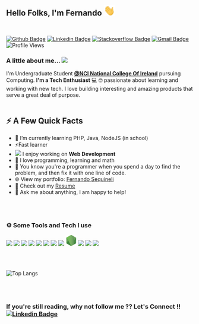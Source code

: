 ## Hello Folks, I'm Fernando <img src="https://github.com/FernandoSequineli/FernandoSequineli/blob/main/assets/wave.gif" width="30px">
<br/>

[![Github Badge](http://img.shields.io/badge/-Github-black?style=flat-square&logo=github&link=https://github.com/Defcon27/)](https://github.com/FernandoSequineli/) 
[![Linkedin Badge](https://img.shields.io/badge/-LinkedIn-blue?style=flat-square&logo=Linkedin&logoColor=white&link=https://www.linkedin.com/in/fernando-sequineli/)](https://www.linkedin.com/in/fernando-sequineli/)
[![Stackoverflow Badge](https://img.shields.io/badge/-Stack%20overflow-FE7A16?style=flat-square&logo=stack-overflow&logoColor=white&link=https://stackoverflow.com/users/15262418/fernando-sequineli)](https://stackoverflow.com/users/15262418/fernando-sequineli)
[![Gmail Badge](https://img.shields.io/badge/-Gmail-d14836?style=flat-square&logo=Gmail&logoColor=white&link=mailto:sequineli.fernando@gmail.com)](mailto:sequineli.fernando@gmail.com)
![Profile Views](https://komarev.com/ghpvc/?username=FernandoSequineli)



### A little about me...  <img src="https://media.giphy.com/media/VgCDAzcKvsR6OM0uWg/giphy.gif" width="50"> 
I'm Undergraduate Student **[@NCI National College Of Ireland](https://www.ncirl.ie/)** pursuing Computing. **I'm a Tech Enthusiast** 💻 🤓  passionate about learning and working with new tech. I love building interesting and amazing products that serve a great deal of purpose.<br/><br/>

## ⚡️ A Few Quick Facts

- 🌱 I’m currently learning PHP, Java, NodeJS (in school)
- ⚡️Fast learner  
- <img src="https://media.giphy.com/media/WUlplcMpOCEmTGBtBW/giphy.gif" width="30">  I enjoy working on **Web Development**
- 🤟 I love programming, learning and math
- 🧩 You know you're a programmer when you spend a day to find the problem, and then fix it with one line of code.
- 🌐 View my portfolio: [Fernando Sequineli](https://fernandosequineli.github.io/portfolio/)
- 📙 Check out my [Resume](https://github.com/FernandoSequineli/FernandoSequineli/blob/main/assets/FernandoSequineli%20.pdf)
- 💬 Ask me about anything, I am happy to help!

<br/><br/>

### ⚙️ Some Tools and Tech I use
<code><img height="30" src="https://cdn.svgporn.com/logos/java.svg"></code>
<code><img height="30" src="https://cdn.svgporn.com/logos/javascript.svg"></code>
<code><img height="30" src="https://cdn.svgporn.com/logos/html-5.svg"></code>
<code><img height="30" src="https://cdn.svgporn.com/logos/css-3.svg"></code>
<code><img height="30" src="https://cdn.svgporn.com/logos/php.svg"></code>
<code><img height="30" src="https://cdn.svgporn.com/logos/bootstrap.svg"></code>
<code><img height="30" src="https://cdn.svgporn.com/logos/mysql.svg"></code>
<code><img height="30" src="https://cdn.svgporn.com/logos/xampp.svg"></code>
<code><img height="30" src="https://raw.githubusercontent.com/github/explore/80688e429a7d4ef2fca1e82350fe8e3517d3494d/topics/nodejs/nodejs.png"></code>
<code><img height="30" src="https://cdn.svgporn.com/logos/visual-studio-code.svg"></code>
<code><img height="30" src="https://cdn.svgporn.com/logos/terminal.svg"></code>
<code><img height="30" src="https://cdn.svgporn.com/logos/git-icon.svg"></code>

<br/><br/>

![Top Langs](https://github-readme-stats.vercel.app/api/top-langs/?username=FernandoSequineli&layout=compact)

<br/><br/>

### If you're still reading, why not follow me ?? Let's Connect !! [![Linkedin Badge](https://img.shields.io/badge/-LinkedIn-blue?style=flat-square&logo=Linkedin&logoColor=white&link=https://www.linkedin.com/in/fernando-sequineli/)](https://www.linkedin.com/in/fernando-sequineli/)


